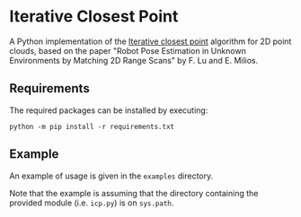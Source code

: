 # Iterative Closest Point

A Python implementation of the [Iterative closest point][1] algorithm for 2D point clouds, based on the paper
"Robot Pose Estimation in Unknown Environments by Matching 2D Range Scans" by F. Lu and E. Milios.

## Requirements
The required packages can be installed by executing:
```
python -m pip install -r requirements.txt
```

## Example
An example of usage is given in the `examples` directory.

Note that the example is assuming that the directory containing the provided module (i.e. `icp.py`) is on `sys.path`.


[1]: https://en.wikipedia.org/wiki/Iterative_closest_point

